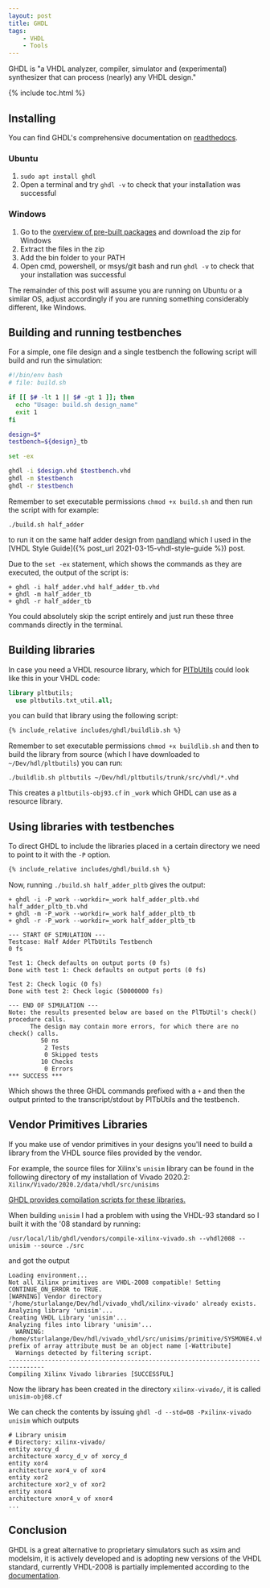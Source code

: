 ```yaml
---
layout: post
title: GHDL
tags:
    - VHDL
    - Tools
---
```


GHDL is "a VHDL analyzer, compiler, simulator and (experimental) synthesizer that can process (nearly) any VHDL design."

{% include toc.html %}

## Installing

You can find GHDL's comprehensive documentation on [readthedocs](https://ghdl.readthedocs.io/en/latest/about.html).

### Ubuntu

 1. `sudo apt install ghdl`
 2. Open a terminal and try `ghdl -v` to check that your installation was successful

### Windows

  1. Go to the [overview of pre-built packages](https://ghdl.readthedocs.io/en/latest/getting/Releases.html#downloading-pre-built-packages) and download the zip for Windows
  2. Extract the files in the zip
  3. Add the bin folder to your PATH
  4. Open cmd, powershell, or msys/git bash and run `ghdl -v` to check that your installation was successful

The remainder of this post will assume you are running on Ubuntu or a similar OS, adjust accordingly if you are running something considerably different, like Windows.

## Building and running testbenches

For a simple, one file design and a single testbench the following script will build and run the simulation:

```bash
#!/bin/env bash
# file: build.sh

if [[ $# -lt 1 || $# -gt 1 ]]; then
  echo "Usage: build.sh design_name"
  exit 1
fi

design=$*
testbench=${design}_tb

set -ex

ghdl -i $design.vhd $testbench.vhd
ghdl -m $testbench
ghdl -r $testbench
```

Remember to set executable permissions `chmod +x build.sh` and then run the script with for example:

`./build.sh half_adder`

to run it on the same half adder design from [nandland](https://www.nandland.com/vhdl/modules/module-half-adder.html) which I used in the [VHDL Style Guide]({% post_url 2021-03-15-vhdl-style-guide %}) post.

Due to the `set -ex` statement, which shows the commands as they are executed, the output of the script is:
```
+ ghdl -i half_adder.vhd half_adder_tb.vhd
+ ghdl -m half_adder_tb
+ ghdl -r half_adder_tb
```

You could absolutely skip the script entirely and just run these three commands directly in the terminal.

## Building libraries

In case you need a VHDL resource library, which for [PlTbUtils](https://opencores.org/projects/pltbutils) could look like this in your VHDL code:

```vhdl
library pltbutils;
  use pltbutils.txt_util.all;
```

you can build that library using the following script:

```bash
{% include_relative includes/ghdl/buildlib.sh %}
```

Remember to set executable permissions `chmod +x buildlib.sh` and then to build the library from source (which I have downloaded to `~/Dev/hdl/pltbutils`) you can run:

`./buildlib.sh pltbutils ~/Dev/hdl/pltbutils/trunk/src/vhdl/*.vhd`

This creates a `pltbutils-obj93.cf` in `_work` which GHDL can use as a resource library.

## Using libraries with testbenches

To direct GHDL to include the libraries placed in a certain directory we need to point to it with the `-P` option.

```bash
{% include_relative includes/ghdl/build.sh %}
```


Now, running `./build.sh half_adder_pltb` gives the output:
```
+ ghdl -i -P_work --workdir=_work half_adder_pltb.vhd half_adder_pltb_tb.vhd
+ ghdl -m -P_work --workdir=_work half_adder_pltb_tb
+ ghdl -r -P_work --workdir=_work half_adder_pltb_tb

--- START OF SIMULATION ---
Testcase: Half Adder PlTbUtils Testbench
0 fs

Test 1: Check defaults on output ports (0 fs)
Done with test 1: Check defaults on output ports (0 fs)

Test 2: Check logic (0 fs)
Done with test 2: Check logic (50000000 fs)

--- END OF SIMULATION ---
Note: the results presented below are based on the PlTbUtil's check() procedure calls.
      The design may contain more errors, for which there are no check() calls.
         50 ns
          2 Tests
          0 Skipped tests
         10 Checks
          0 Errors
*** SUCCESS ***
```

Which shows the three GHDL commands prefixed with a `+` and then the output printed to the transcript/stdout by PlTbUtils and the testbench.

## Vendor Primitives Libraries

If you make use of vendor primitives in your designs you'll need to build a library from the VHDL source files provided by the vendor.

For example, the source files for Xilinx's `unisim` library can be found in the following directory of my installation of Vivado 2020.2: `Xilinx/Vivado/2020.2/data/vhdl/src/unisims`

[GHDL provides compilation scripts for these libraries.](https://ghdl.readthedocs.io/en/latest/getting/PrecompileVendorPrimitives.html)

When building `unisim` I had a problem with using the VHDL-93 standard so I built it with the '08 standard by running:

`/usr/local/lib/ghdl/vendors/compile-xilinx-vivado.sh --vhdl2008 --unisim --source ./src`

and got the output

```
Loading environment...
Not all Xilinx primitives are VHDL-2008 compatible! Setting CONTINUE_ON_ERROR to TRUE.
[WARNING] Vendor directory '/home/sturlalange/Dev/hdl/vivado_vhdl/xilinx-vivado' already exists.
Analyzing library 'unisim'...
Creating VHDL Library 'unisim'...
Analyzing files into library 'unisim'...
  WARNING: /home/sturlalange/Dev/hdl/vivado_vhdl/src/unisims/primitive/SYSMONE4.vhd:1536:44:warning: prefix of array attribute must be an object name [-Wattribute]
  Warnings detected by filtering script.
--------------------------------------------------------------------------------
Compiling Xilinx Vivado libraries [SUCCESSFUL]
```

Now the library has been created in the directory `xilinx-vivado/`, it is called `unisim-obj08.cf`

We can check the contents by issuing `ghdl -d --std=08 -Pxilinx-vivado unisim` which outputs

```
# Library unisim
# Directory: xilinx-vivado/
entity xorcy_d
architecture xorcy_d_v of xorcy_d
entity xor4
architecture xor4_v of xor4
entity xor2
architecture xor2_v of xor2
entity xnor4
architecture xnor4_v of xnor4
...
```

## Conclusion

GHDL is a great alternative to proprietary simulators such as xsim and modelsim, it is actively developed and is adopting new versions of the VHDL standard, currently VHDL-2008 is partially implemented according to the [documentation](https://ghdl.readthedocs.io/en/latest/using/ImplementationOfVHDL.html#vhdl-standards).
